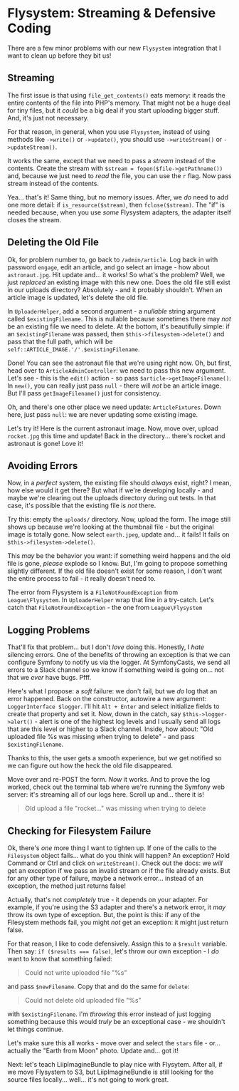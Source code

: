 # Flysystem: Streaming & Defensive Coding

There are a few minor problems with our new `Flysystem` integration that I want
to clean up before they bit us!

## Streaming

The first issue is that using `file_get_contents()` eats memory: it reads the entire
contents of the file into PHP's memory. That might not be a huge deal for tiny files,
but it *could* be a big deal if you start uploading bigger stuff. And, it's just
not necessary.

For that reason, in general, when you use `Flysystem`, instead of using methods
like `->write()` or `->update()`, you should use `->writeStream()` or `->updateStream()`.

It works the same, except that we need to pass a *stream* instead of the contents.
Create the stream with `$stream = fopen($file->getPathname())` and, because we just
need to *read* the file, you can use the `r` flag. Now pass stream instead of the
contents.

Yea... that's it! Same thing, but no memory issues. After, we *do* need to add one
more detail: if `is_resource($stream)`, then `fclose($stream)`. The "if" is needed
because, when you use *some* Flysystem adapters, the adapter itself closes the
stream.

## Deleting the Old File

Ok, for problem number to, go back to `/admin/article`. Log back in with password
`engage`, edit an article, and go select an image - how about `astronaut.jpg`. Hit
update and... it works! So what's the problem? Well, we just *replaced* an existing
image with this new one. Does the old file still exist in our uploads directory?
Absolutely - and it probably shouldn't. When an article image is updated, let's
delete the old file.

In `UploaderHelper`, add a second argument - a *nullable* string argument called
`$existingFilename`. This is nullable because sometimes there may *not* be an existing
file we need to delete. At the bottom, it's beautifully simple: if an
`$existingFilename` was passed, then `$this->filesystem->delete()` and pass that
the full path, which will be `self::ARTICLE_IMAGE.'/'.$existingFilename`.

Done! You can see the astronaut file that we're using right now. Oh, but first,
head over to `ArticleAdminController`: we need to pass this new argument.
Let's see - this is the `edit()` action - so pass `$article->getImageFilename()`.
In `new()`, you can really just pass `null` - there will *not* be an article image.
But I'll pass `getImageFilename()` just for consistency.

Oh, and there's one other place we need update: `ArticleFixtures`. Down here, just
pass `null`: we are never updating some existing image.

Let's try it! Here is the current astronaut image. Now, move over, upload `rocket.jpg`
this time and update! Back in the directory... there's rocket and astronaut is gone!
Love it!

## Avoiding Errors

Now, in a *perfect* system, the existing file should *always* exist, right? I mean,
how else would it get there? But what if we're developing locally - and maybe we're
clearing out the uploads directory during out tests. In that case, it's possible
that the existing file is *not* there.

Try this: empty the `uploads/` directory. Now, upload the form. The image still
shows up because we're looking at the thumbnail file - but the original image is
totally gone. Now select `earth.jpeg`, update and... it fails! It fails on
`$this->filesystem->delete()`.

This *may* be the behavior you want: if something weird happens and the old file
is gone, *please* explode so I know. But, I'm going to propose something slightly
different. If the old file doesn't exist for some reason, I don't want the entire
process to fail - it really doesn't need to.

The error from Flysystem is a `FileNotFoundException` from  `League\Flysystem`.
In `UploaderHelper` wrap that line in a try-catch. Let's catch that
`FileNotFoundException` - the one from `League\Flysystem`

## Logging Problems

That'll fix that problem... but I don't *love* doing this. Honestly, I *hate*
silencing errors. One of the benefits of throwing an exception is that we can
configure Symfony to notify us via the logger. At SymfonyCasts, we send all errors
to a Slack channel so we know if something weird is going on... not that we *ever*
have bugs. Pfff.

Here's what I propose: a *soft* failure: we don't fail, but we *do* log that an
error happened. Back on the constructor, autowire a new argument:
`LoggerInterface $logger`. I'll hit `Alt + Enter` and select initialize fields to
create that property and set it. Now, down in the catch, say
`$this->logger->alert()` - alert is one of the highest log levels and I usually
send all logs that are this level or higher to a Slack channel. Inside, how about:
"Old uploaded file %s was missing when trying to delete" - and pass
`$existingFilename`.

Thanks to this, the user gets a smooth experience, but *we* get notified so we
can figure out how the heck the old file disappeared.

Move over and re-POST the form. *Now* it works. And to prove the log worked,
check out the terminal tab where we're running the Symfony web server: it's streaming
all of our logs here. Scroll up and... there it is!

> Old upload a file "rocket..." was missing when trying to delete

## Checking for Filesystem Failure

Ok, there's *one* more thing I want to tighten up. If one of the calls to the
`Filesystem` object fails... what do you think will happen? An exception? Hold
Command or Ctrl and click on `writeStream()`. Check out the docs: we *will* get
an exception if we pass an invalid stream or if the file already exists. But for
any other type of failure, maybe a network error... instead of an exception, the
method just returns false!

Actually, that's not *completely* true - it depends on your adapter. For example,
if you're using the S3 adapter and there's a network error, it *may* throw its
own type of exception. But, the point is this: if any of the Filesystem methods
fail, you might *not* get an exception: it might just return false.


For that reason, I like to code defensively. Assign this to a `$result` variable.
Then say: `if ($results === false)`, let's throw our own exception - I *do* want
to know that something failed:

> Could not write uploaded file "%s"

and pass `$newFilename`. Copy that and do the same for `delete`:

> Could not delete old uploaded file "%s"

with `$existingFilename`. I'm *throwing* this error instead of just logging something
because this would *truly* be an exceptional case - we shouldn't let things continue.

Let's make sure this all works - move over and select the `stars` file - or...
actually the "Earth from Moon" photo. Update and... got it!

Next: let's teach LiipImagineBundle to play nice with Flysytem. After all, if we
move Flysystem to S3, but LiipImagineBundle is still looking for the source files
locally... well... it's not going to work great.

